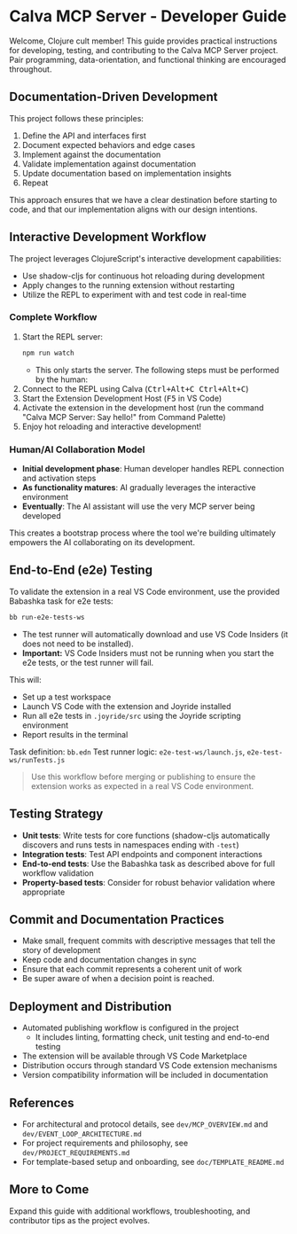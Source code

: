 # Calva MCP Server - Developer Guide

Welcome, Clojure cult member! This guide provides practical instructions for developing, testing, and contributing to the Calva MCP Server project. Pair programming, data-orientation, and functional thinking are encouraged throughout.

## Documentation-Driven Development

This project follows these principles:

1. Define the API and interfaces first
2. Document expected behaviors and edge cases
3. Implement against the documentation
4. Validate implementation against documentation
5. Update documentation based on implementation insights
6. Repeat

This approach ensures that we have a clear destination before starting to code, and that our implementation aligns with our design intentions.

## Interactive Development Workflow

The project leverages ClojureScript's interactive development capabilities:
- Use shadow-cljs for continuous hot reloading during development
- Apply changes to the running extension without restarting
- Utilize the REPL to experiment with and test code in real-time

### Complete Workflow

1. Start the REPL server:
   ```sh
   npm run watch
   ```
   - This only starts the server. The following steps must be performed by the human:
2. Connect to the REPL using Calva (<kbd>Ctrl+Alt+C Ctrl+Alt+C</kbd>)
3. Start the Extension Development Host (<kbd>F5</kbd> in VS Code)
4. Activate the extension in the development host (run the command "Calva MCP Server: Say hello!" from Command Palette)
5. Enjoy hot reloading and interactive development!

### Human/AI Collaboration Model

- **Initial development phase**: Human developer handles REPL connection and activation steps
- **As functionality matures**: AI gradually leverages the interactive environment
- **Eventually**: The AI assistant will use the very MCP server being developed

This creates a bootstrap process where the tool we're building ultimately empowers the AI collaborating on its development.

## End-to-End (e2e) Testing

To validate the extension in a real VS Code environment, use the provided Babashka task for e2e tests:

```sh
bb run-e2e-tests-ws
```

- The test runner will automatically download and use VS Code Insiders (it does not need to be installed).
- **Important:** VS Code Insiders must not be running when you start the e2e tests, or the test runner will fail.

This will:
- Set up a test workspace
- Launch VS Code with the extension and Joyride installed
- Run all e2e tests in `.joyride/src` using the Joyride scripting environment
- Report results in the terminal

Task definition: `bb.edn`
Test runner logic: `e2e-test-ws/launch.js`, `e2e-test-ws/runTests.js`

> Use this workflow before merging or publishing to ensure the extension works as expected in a real VS Code environment.

## Testing Strategy

- **Unit tests**: Write tests for core functions (shadow-cljs automatically discovers and runs tests in namespaces ending with `-test`)
- **Integration tests**: Test API endpoints and component interactions
- **End-to-end tests**: Use the Babashka task as described above for full workflow validation
- **Property-based tests**: Consider for robust behavior validation where appropriate

## Commit and Documentation Practices

- Make small, frequent commits with descriptive messages that tell the story of development
- Keep code and documentation changes in sync
- Ensure that each commit represents a coherent unit of work
- Be super aware of when a decision point is reached.

## Deployment and Distribution

- Automated publishing workflow is configured in the project
  - It includes linting, formatting check, unit testing and end-to-end testing
- The extension will be available through VS Code Marketplace
- Distribution occurs through standard VS Code extension mechanisms
- Version compatibility information will be included in documentation

## References

- For architectural and protocol details, see `dev/MCP_OVERVIEW.md` and `dev/EVENT_LOOP_ARCHITECTURE.md`
- For project requirements and philosophy, see `dev/PROJECT_REQUIREMENTS.md`
- For template-based setup and onboarding, see `doc/TEMPLATE_README.md`

## More to Come

Expand this guide with additional workflows, troubleshooting, and contributor tips as the project evolves.
